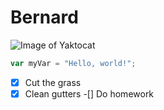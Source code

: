 # Bernard 

![Image of Yaktocat](https://octodex.github.com/images/yaktocat.png)

``` javascript
var myVar = "Hello, world!";
```
-[x] Cut the grass
-[x] Clean gutters
-[] Do homework

